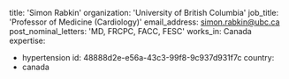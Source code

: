 title: 'Simon Rabkin'
organization: 'University of British Columbia'
job_title: 'Professor of Medicine (Cardiology)'
email_address: simon.rabkin@ubc.ca
post_nominal_letters: 'MD, FRCPC, FACC, FESC'
works_in: Canada
expertise:
  - hypertension
id: 48888d2e-e56a-43c3-99f8-9c937d931f7c
country:
  - canada

